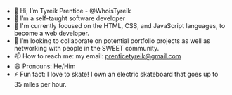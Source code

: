 - 👋 Hi, I’m Tyreik Prentice - @WhoisTyreik
- 👀 I’m a self-taught software developer
- 🌱 I'm currently focused on the HTML, CSS, and JavaScript languages, to become a web developer.
- 💞️ I’m looking to collaborate on potential portfolio projects as well as networking with people in the SWEET community.
- 📫 How to reach me:
 my email: prenticetyreik@gmail.com
- 😄 Pronouns: He/Him
- ⚡ Fun fact: I love to skate! I own an electric skateboard that goes up to 35 miles per hour.

<!---
WhoisTyreik/WhoisTyreik is a ✨ special ✨ repository because its `README.md` (this file) appears on your GitHub profile.
You can click the Preview link to take a look at your changes.
--->
